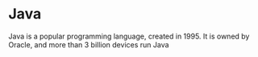 # Java

Java is a popular programming language, created in 1995.
It is owned by Oracle, and more than 3 billion devices run Java